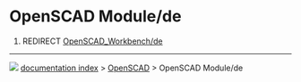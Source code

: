 # OpenSCAD Module/de
1.  REDIRECT [OpenSCAD_Workbench/de](OpenSCAD_Workbench/de.md)



---
![](images/Button_right.svg) [documentation index](../README.md) > [OpenSCAD](OpenSCAD_Workbench.md) > OpenSCAD Module/de
